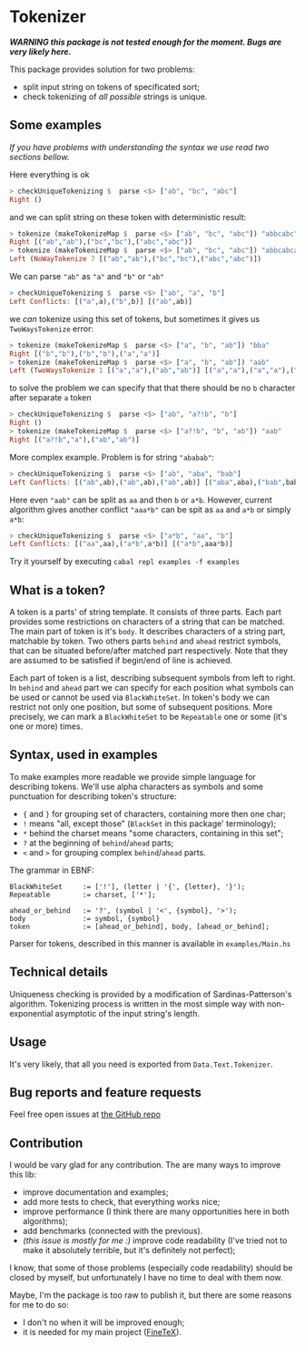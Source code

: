Tokenizer
===
***WARNING this package is not tested enough for the moment.
Bugs are very likely here.***

This package provides solution for two problems:
- split input string on tokens of specificated sort;
- check tokenizing of *all possible* strings is unique.

Some examples
---
*If you have problems with understanding the syntax we use read two
sections bellow.*

Here everything is ok
```hs
> checkUniqueTokenizing $  parse <$> ["ab", "bc", "abc"]
Right ()
```
and we can split string on these token with deterministic result:
```hs
> tokenize (makeTokenizeMap $  parse <$> ["ab", "bc", "abc"]) "abbcabc"
Right [("ab","ab"),("bc","bc"),("abc","abc")]
> tokenize (makeTokenizeMap $  parse <$> ["ab", "bc", "abc"]) "abbcabca"
Left (NoWayTokenize 7 [("ab","ab"),("bc","bc"),("abc","abc")])
```

We can parse `"ab"` as `"a"` and `"b"` or `"ab"`
```hs
> checkUniqueTokenizing $  parse <$> ["ab", "a", "b"]
Left Conflicts: [("a",a),("b",b)] [("ab",ab)]
```
we *can* tokenize using this set of tokens, but sometimes it gives us
`TwoWaysTokenize` error:
```hs
> tokenize (makeTokenizeMap $  parse <$> ["a", "b", "ab"]) "bba"
Right [("b","b"),("b","b"),("a","a")]
> tokenize (makeTokenizeMap $  parse <$> ["a", "b", "ab"]) "aab"
Left (TwoWaysTokenize 1 [("a","a"),("ab","ab")] [("a","a"),("a","a"),("b","b")])
```
to solve the problem we can specify that that there should be no `b`
character after separate `a` token
```hs
> checkUniqueTokenizing $  parse <$> ["ab", "a?!b", "b"]
Right ()
> tokenize (makeTokenizeMap $  parse <$> ["a?!b", "b", "ab"]) "aab"
Right [("a?!b","a"),("ab","ab")]
```

More complex example. Problem is for string `"ababab"`:
```hs
> checkUniqueTokenizing $  parse <$> ["ab", "aba", "bab"]
Left Conflicts: [("ab",ab),("ab",ab),("ab",ab)] [("aba",aba),("bab",bab)]
```

Here even `"aab"` can be split as `aa` and then `b` or `a*b`. However, current
algorithm gives another conflict `"aaa*b"` can be spit as `aa` and `a*b` or
simply `a*b`:
``` hs
> checkUniqueTokenizing $  parse <$> ["a*b", "aa", "b"]
Left Conflicts: [("aa",aa),("a*b",a*b)] [("a*b",aaa*b)]
```

Try it yourself by executing `cabal repl examples -f examples`

What is a token?
---
A token is a parts' of string template. It consists of three parts. Each part
provides some restrictions on characters of a string that can be matched.
The main part of token is it's `body`. It describes characters of a string part,
matchable by token. Two others parts `behind` and `ahead` restrict symbols, that
can be situated before/after matched part respectively. Note that they are
assumed to be satisfied if begin/end of line is achieved.

Each part of token is a list, describing subsequent symbols from left to right.
In `behind` and `ahead` part we can specify for each position what symbols can
be used or cannot be used via `BlackWhiteSet`. In token's body we can restrict
not only one position, but some of subsequent positions. More precisely, we can
mark a `BlackWhiteSet` to be `Repeatable` one or some (it's one or more) times.

Syntax, used in examples
---
To make examples more readable we provide simple language for describing tokens.
We'll use alpha characters as symbols and some punctuation for describing
token's structure:
- `{` and `}` for grouping set of characters, containing more then one char;
- `!` means "all, except those" (`BlackSet` in this package' terminology);
- `*` behind the charset means "some characters, containing in this set";
- `?` at the beginning of `behind`/`ahead` parts;
- `<` and `>` for grouping complex `behind`/`ahead` parts.

The grammar in EBNF:
```ebnf
BlackWhiteSet     := ['!'], (letter | '{', {letter}, '}');
Repeatable        := charset, ['*'];

ahead_or_behind   := '?', (symbol | '<', {symbol}, '>');
body              := symbol, {symbol}
token             := [ahead_or_behind], body, [ahead_or_behind];
```
Parser for tokens, described in this manner is available in `examples/Main.hs`

Technical details
---
Uniqueness checking is provided by a modification of Sardinas-Patterson's
algorithm. Tokenizing process is written in the most simple way with
non-exponential asymptotic of the input string's length.

Usage
---
It's very likely, that all you need is exported from `Data.Text.Tokenizer`.

Bug reports and feature requests
---
Feel free open issues at
[the GitHub repo](https://github.com/Lev135/tokenizer/issues)

Contribution
---
I would be vary glad for any contribution. The are many ways to improve this lib:
- improve documentation and examples;
- add more tests to check, that everything works nice;
- improve performance (I think there are many opportunities here in both
  algorithms);
- add benchmarks (connected with the previous).
- *(this issue is mostly for me :)*
  improve code readability (I've tried not to make it absolutely terrible, but
  it's definitely not perfect);

I know, that some of those problems (especially code readability) should be
closed by myself, but unfortunately I have no time to deal with them now.

Maybe, I'm the package is too raw to publish it, but there are some reasons for
me to do so:
- I don't no when it will be improved enough;
- it is needed for my main project ([FineTeX](https://github.com/lev135/FineTeX)).
